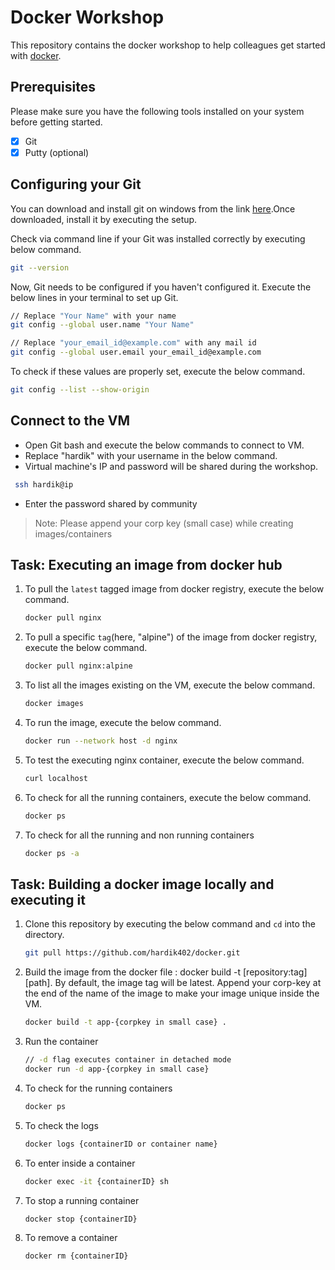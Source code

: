 # Docker Workshop

This repository contains the docker workshop to help colleagues get started
with [docker](https://www.docker.com/).

## Prerequisites

Please make sure you have the following tools installed on your system before
getting started.

- [x] Git
- [x] Putty (optional)

## Configuring your Git

You can download and install git on windows from the link
[here](https://git-scm.com/download/win).Once downloaded, install it by 
executing the setup.

Check via command line if your Git was installed correctly by executing below
command.

```bash
git --version
```

Now, Git needs to be configured if you haven't configured it.
Execute the below lines in your terminal to set up Git.

```bash
// Replace "Your Name" with your name
git config --global user.name "Your Name"

// Replace "your_email_id@example.com" with any mail id
git config --global user.email your_email_id@example.com
```

To check if these values are properly set, execute the below command.

```bash
git config --list --show-origin
```

## Connect to the VM

- Open Git bash and execute the below commands to connect to VM.
- Replace "hardik" with your username in the below command.
- Virtual machine's IP and password will be shared during the workshop.

```bash
 ssh hardik@ip
```

- Enter the password shared by community

> Note: Please append your corp key (small case) while creating images/containers

## Task: Executing an image from docker hub

1. To pull the `latest` tagged image from docker registry, execute the below command.

    ```bash
    docker pull nginx
    ```

2. To pull a specific `tag`(here, "alpine") of the image from docker registry,
execute the below command.

    ```bash
    docker pull nginx:alpine
    ```

3. To list all the images existing on the VM, execute the below command.

    ```bash
    docker images
    ```

4. To run the image, execute the below command.

    ```bash
    docker run --network host -d nginx
    ```

5. To test the executing nginx container, execute the below command.

    ```bash
    curl localhost
    ```

6. To check for all the running containers, execute the below command.

    ```bash
    docker ps
    ```

7. To check for all the running and non running containers

    ```bash
    docker ps -a
    ```

## Task: Building a docker image locally and executing it

1. Clone this repository by executing the below command and `cd` into the
directory.

    ```bash
    git pull https://github.com/hardik402/docker.git
    ```

2. Build the image from the docker file : docker build -t [repository:tag] [path].
By default, the image tag will be latest. Append your corp-key at the end of the
name of the image to make your image unique inside the VM.

    ```bash
    docker build -t app-{corpkey in small case} .
    ```

3. Run the container

    ```bash
    // -d flag executes container in detached mode
    docker run -d app-{corpkey in small case}
    ```

4. To check for the running containers

    ```bash
    docker ps
    ```

5. To check the logs

    ```bash
    docker logs {containerID or container name}
    ```

6. To enter inside a container

    ```bash
    docker exec -it {containerID} sh
    ```

7. To stop a running container

    ```bash
    docker stop {containerID}
    ```

8. To remove a container

    ```bash
    docker rm {containerID}
    ```
